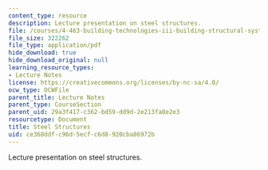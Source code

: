 ```yaml
---
content_type: resource
description: Lecture presentation on steel structures.
file: /courses/4-463-building-technologies-iii-building-structural-systems-ii-fall-2002/ce368ddfc96d5ecfc6d8920cba86972b_3steel.pdf
file_size: 322262
file_type: application/pdf
hide_download: true
hide_download_original: null
learning_resource_types:
- Lecture Notes
license: https://creativecommons.org/licenses/by-nc-sa/4.0/
ocw_type: OCWFile
parent_title: Lecture Notes
parent_type: CourseSection
parent_uid: 29a3f417-c362-bd59-dd9d-2e213fa8e2e3
resourcetype: Document
title: Steel Structures
uid: ce368ddf-c96d-5ecf-c6d8-920cba86972b
---
```

Lecture presentation on steel structures.